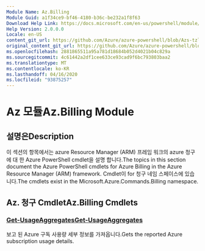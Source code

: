```yaml
---
Module Name: Az.Billing
Module Guid: a1f34ce9-bf46-4180-b36c-be232a1f8f63
Download Help Link: https://docs.microsoft.com/en-us/powershell/module/az.billing
Help Version: 2.0.0.0
Locale: en-US
content_git_url: https://github.com/Azure/azure-powershell/blob/Azs-tzl/src/Billing/Billing/help/Az.Billing.md
original_content_git_url: https://github.com/Azure/azure-powershell/blob/Azs-tzl/src/Billing/Billing/help/Az.Billing.md
ms.openlocfilehash: 2881865511a95a781d18684b052d4021b04c829a
ms.sourcegitcommit: 4c61442a2df1cee633ce93cad9f6bc793803baa2
ms.translationtype: MT
ms.contentlocale: ko-KR
ms.lasthandoff: 04/16/2020
ms.locfileid: "93875257"
---
```

# <span data-ttu-id="28919-101">Az 모듈</span><span class="sxs-lookup"><span data-stu-id="28919-101">Az.Billing Module</span></span>
## <span data-ttu-id="28919-102">설명은</span><span class="sxs-lookup"><span data-stu-id="28919-102">Description</span></span>
<span data-ttu-id="28919-103">이 섹션의 항목에서는 azure Resource Manager (ARM) 프레임 워크의 azure 청구에 대 한 Azure PowerShell cmdlet을 설명 합니다.</span><span class="sxs-lookup"><span data-stu-id="28919-103">The topics in this section document the Azure PowerShell cmdlets for Azure Billing in the Azure Resource Manager (ARM) framework.</span></span> <span data-ttu-id="28919-104">Cmdlet이 for 청구 네임 스페이스에 있습니다.</span><span class="sxs-lookup"><span data-stu-id="28919-104">The cmdlets exist in the Microsoft.Azure.Commands.Billing namespace.</span></span>

## <span data-ttu-id="28919-105">Az. 청구 Cmdlet</span><span class="sxs-lookup"><span data-stu-id="28919-105">Az.Billing Cmdlets</span></span>
### [<span data-ttu-id="28919-106">Get-UsageAggregates</span><span class="sxs-lookup"><span data-stu-id="28919-106">Get-UsageAggregates</span></span>](Get-UsageAggregates.md)
<span data-ttu-id="28919-107">보고 된 Azure 구독 사용량 세부 정보를 가져옵니다.</span><span class="sxs-lookup"><span data-stu-id="28919-107">Gets the reported Azure subscription usage details.</span></span>
